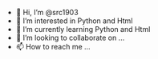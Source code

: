 - 👋 Hi, I’m @src1903
- 👀 I’m interested in Python and Html 
- 🌱 I’m currently learning Python and Html
- 💞️ I’m looking to collaborate on ...
- 📫 How to reach me ...

<!---
src1903/src1903 is a ✨ special ✨ repository because its `README.md` (this file) appears on your GitHub profile.
You can click the Preview link to take a look at your changes.
--->
